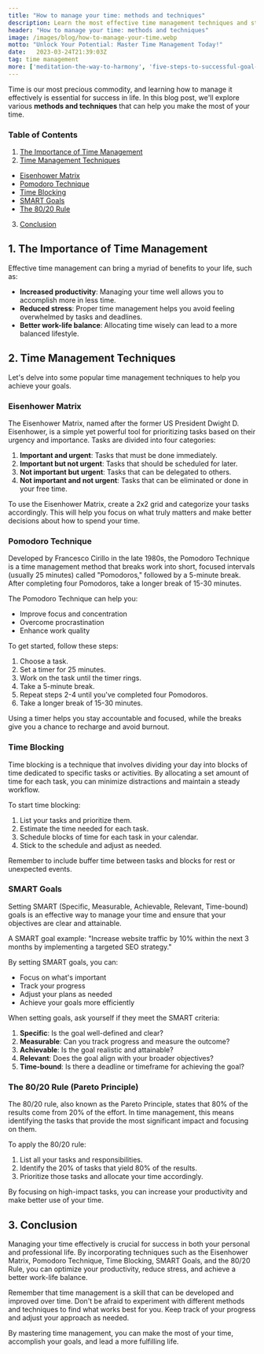 ```yaml
---
title: "How to manage your time: methods and techniques"
description: Learn the most effective time management techniques and strategies to optimize your productivity and reduce stress in your personal and professional life.
header: "How to manage your time: methods and techniques"
image: /images/blog/how-to-manage-your-time.webp
motto: "Unlock Your Potential: Master Time Management Today!"
date:	2023-03-24T21:39:03Z
tag: time management
more: ['meditation-the-way-to-harmony', 'five-steps-to-successful-goal-achievement']
---
```

Time is our most precious commodity, and learning how to manage it effectively is essential for success in life. In this blog post, we'll explore various **methods and techniques** that can help you make the most of your time.

### Table of Contents

1. [The Importance of Time Management](#importance)
2. [Time Management Techniques](#techniques)
  - [Eisenhower Matrix](#eisenhower)
  - [Pomodoro Technique](#pomodoro)
  - [Time Blocking](#timeblocking)
  - [SMART Goals](#smartgoals)
  - [The 80/20 Rule](#eightytwenty)
3. [Conclusion](#conclusion)

<a name="importance"></a>

## 1. The Importance of Time Management

Effective time management can bring a myriad of benefits to your life, such as:

- **Increased productivity**: Managing your time well allows you to accomplish more in less time.
- **Reduced stress**: Proper time management helps you avoid feeling overwhelmed by tasks and deadlines.
- **Better work-life balance**: Allocating time wisely can lead to a more balanced lifestyle.

<a name="techniques"></a>

## 2. Time Management Techniques

Let's delve into some popular time management techniques to help you achieve your goals.

<a name="eisenhower"></a>

### Eisenhower Matrix

The Eisenhower Matrix, named after the former US President Dwight D. Eisenhower, is a simple yet powerful tool for prioritizing tasks based on their urgency and importance. Tasks are divided into four categories:

1. **Important and urgent**: Tasks that must be done immediately.
2. **Important but not urgent**: Tasks that should be scheduled for later.
3. **Not important but urgent**: Tasks that can be delegated to others.
4. **Not important and not urgent**: Tasks that can be eliminated or done in your free time.

To use the Eisenhower Matrix, create a 2x2 grid and categorize your tasks accordingly. This will help you focus on what truly matters and make better decisions about how to spend your time.

<a name="pomodoro"></a>

### Pomodoro Technique

Developed by Francesco Cirillo in the late 1980s, the Pomodoro Technique is a time management method that breaks work into short, focused intervals (usually 25 minutes) called "Pomodoros," followed by a 5-minute break. After completing four Pomodoros, take a longer break of 15-30 minutes.

The Pomodoro Technique can help you:

- Improve focus and concentration
- Overcome procrastination
- Enhance work quality

To get started, follow these steps:

1. Choose a task.
2. Set a timer for 25 minutes.
3. Work on the task until the timer rings.
4. Take a 5-minute break.
5. Repeat steps 2-4 until you've completed four Pomodoros.
6. Take a longer break of 15-30 minutes.

Using a timer helps you stay accountable and focused, while the breaks give you a chance to recharge and avoid burnout.

<a name="timeblocking"></a>

### Time Blocking

Time blocking is a technique that involves dividing your day into blocks of time dedicated to specific tasks or activities. By allocating a set amount of time for each task, you can minimize distractions and maintain a steady workflow.

To start time blocking:

1. List your tasks and prioritize them.
2. Estimate the time needed for each task.
3. Schedule blocks of time for each task in your calendar.
4. Stick to the schedule and adjust as needed.

Remember to include buffer time between tasks and blocks for rest or unexpected events.

<a name="smartgoals"></a>

### SMART Goals

Setting SMART (Specific, Measurable, Achievable, Relevant, Time-bound) goals is an effective way to manage your time and ensure that your objectives are clear and attainable.

A SMART goal example: "Increase website traffic by 10% within the next 3 months by implementing a targeted SEO strategy."

By setting SMART goals, you can:

- Focus on what's important
- Track your progress
- Adjust your plans as needed
- Achieve your goals more efficiently

When setting goals, ask yourself if they meet the SMART criteria:

1. **Specific**: Is the goal well-defined and clear?
2. **Measurable**: Can you track progress and measure the outcome?
3. **Achievable**: Is the goal realistic and attainable?
4. **Relevant**: Does the goal align with your broader objectives?
5. **Time-bound**: Is there a deadline or timeframe for achieving the goal?

<a name="eightytwenty"></a>

### The 80/20 Rule (Pareto Principle)

The 80/20 rule, also known as the Pareto Principle, states that 80% of the results come from 20% of the effort. In time management, this means identifying the tasks that provide the most significant impact and focusing on them.

To apply the 80/20 rule:

1. List all your tasks and responsibilities.
2. Identify the 20% of tasks that yield 80% of the results.
3. Prioritize those tasks and allocate your time accordingly.

By focusing on high-impact tasks, you can increase your productivity and make better use of your time.

<a name="conclusion"></a>

## 3. Conclusion

Managing your time effectively is crucial for success in both your personal and professional life. By incorporating techniques such as the Eisenhower Matrix, Pomodoro Technique, Time Blocking, SMART Goals, and the 80/20 Rule, you can optimize your productivity, reduce stress, and achieve a better work-life balance.

  
Remember that time management is a skill that can be developed and improved over time. Don't be afraid to experiment with different methods and techniques to find what works best for you. Keep track of your progress and adjust your approach as needed.

  
By mastering time management, you can make the most of your time, accomplish your goals, and lead a more fulfilling life.

